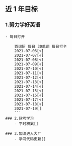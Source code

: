 ## 近 1 年目标

### 1.努力学好英语
    - 每日打开
```
    百词斩 每日 30单词 每日打卡
    2021-07-06[√]
    2021-07-07[√]
    2021-07-08[√]
    2021-07-09[√]
    2021-07-10[√]
    2021-07-11[√]
    2021-07-12[√]
    2021-07-13[√]
    2021-07-14[√]
    2021-07-15[√]
    2021-07-16[√]
    2021-07-17[√]
    2021-07-18[√]
    2021-07-19[]
    ```
### 2.软考学习
    - 平时积累[]

### 3.加油进入大厂
    - 学习代码更新[]



